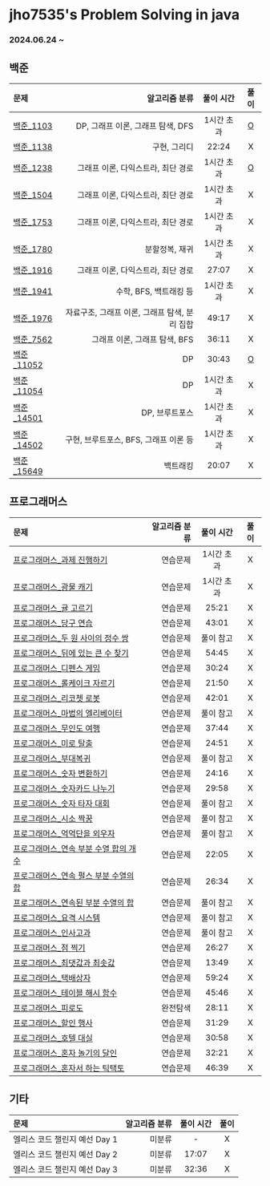 # jho7535's Problem Solving in java

### 2024.06.24 ~

## 백준
| 문제                                                                                      |                     알고리즘 분류 | 풀이 시간  |                                                              풀이                                                               |
|:----------------------------------------------------------------------------------------|----------------------------:|:------:|:-----------------------------------------------------------------------------------------------------------------------------:|
| [백준_1103](https://www.acmicpc.net/problem/1103)                                         |     DP, 그래프 이론, 그래프 탐색, DFS | 1시간 초과 |                    [O](https://velog.io/@jho7535/%EB%B0%B1%EC%A4%80-JAVA-1103%EB%B2%88-%EA%B2%8C%EC%9E%84)                    |
| [백준_1138](https://www.acmicpc.net/problem/1138)                                         |                     구현, 그리디 | 22:24  |                                                               X                                                               |
| [백준_1238](https://www.acmicpc.net/problem/1238)                                         |        그래프 이론, 다익스트라, 최단 경로 | 1시간 초과 |                    [O](https://velog.io/@jho7535/%EB%B0%B1%EC%A4%80-JAVA-1238%EB%B2%88-%ED%8C%8C%ED%8B%B0)                    |
| [백준_1504](https://www.acmicpc.net/problem/1504)                                         |        그래프 이론, 다익스트라, 최단 경로 | 1시간 초과 |                     X                     |
| [백준_1753](https://www.acmicpc.net/problem/1753)                                         |        그래프 이론, 다익스트라, 최단 경로 | 1시간 초과 |                     X                     |
| [백준_1780](https://www.acmicpc.net/problem/1780)                                         |                    분할정복, 재귀 | 1시간 초과 |                     X                     |
| [백준_1916](https://www.acmicpc.net/problem/1916)                                         |        그래프 이론, 다익스트라, 최단 경로 | 27:07  |                     X                     |
| [백준_1941](https://www.acmicpc.net/problem/1941)                                         |             수학, BFS, 백트래킹 등 | 1시간 초과 |                     X                     |
| [백준_1976](https://www.acmicpc.net/problem/1976)                                         | 자료구조, 그래프 이론, 그래프 탐색, 분리 집합 | 49:17  |                                                               X                                                               |
| [백준_7562](https://www.acmicpc.net/problem/7562)                                         |         그래프 이론, 그래프 탐색, BFS | 36:11  |                     X                     |
| [백준_11052](https://www.acmicpc.net/problem/11052)                                       |                          DP | 30:43  | [O](https://velog.io/@jho7535/%EB%B0%B1%EC%A4%80-JAVA-11052%EB%B2%88-%EC%B9%B4%EB%93%9C-%EA%B5%AC%EB%A7%A4%ED%95%98%EA%B8%B0) |
| [백준_11054](https://www.acmicpc.net/problem/11054)                                       |                          DP | 1시간 초과 |                     X                     |
| [백준_14501](https://www.acmicpc.net/problem/14501)                                       |                   DP, 브루트포스 | 1시간 초과 |                                                               X                                                               |
| [백준_14502](https://www.acmicpc.net/problem/14502)                                       |    구현, 브루트포스, BFS, 그래프 이론 등 | 1시간 초과 |                     X                     |
| [백준_15649](https://www.acmicpc.net/problem/15649)                                       |                        백트래킹 | 20:07  |                     X                     |

## 프로그래머스
| 문제                                                                                        | 알고리즘 분류 | 풀이 시간  |                                                              풀이                                                               |
|:------------------------------------------------------------------------------------------|--------:|:------:|:-----------------------------------------------------------------------------------------------------------------------------:|
| [프로그래머스_과제 진행하기](https://school.programmers.co.kr/learn/courses/30/lessons/176962)        |    연습문제 | 1시간 초과 |                     X                     |
| [프로그래머스_광물 캐기](https://school.programmers.co.kr/learn/courses/30/lessons/172927)          |    연습문제 | 1시간 초과 |                     X                     |
| [프로그래머스_귤 고르기](https://school.programmers.co.kr/learn/courses/30/lessons/138476)          |    연습문제 | 25:21  |                     X                     |
| [프로그래머스_당구 연습](https://school.programmers.co.kr/learn/courses/30/lessons/169198)          |    연습문제 | 43:01  |                     X                     |
| [프로그래머스_두 원 사이의 정수 쌍](https://school.programmers.co.kr/learn/courses/30/lessons/181187)   |    연습문제 | 풀이 참고  |                     X                     |
| [프로그래머스_뒤에 있는 큰 수 찾기](https://school.programmers.co.kr/learn/courses/30/lessons/154539)   |    연습문제 | 54:45  |                     X                     |
| [프로그래머스_디펜스 게임](https://school.programmers.co.kr/learn/courses/30/lessons/142085)         |    연습문제 | 30:24  |                     X                     |
| [프로그래머스_롤케이크 자르기](https://school.programmers.co.kr/learn/courses/30/lessons/132265)       |    연습문제 | 21:50  |                     X                     |
| [프로그래머스_리코쳇 로봇](https://school.programmers.co.kr/learn/courses/30/lessons/169199)         |    연습문제 | 42:01  |                     X                     |
| [프로그래머스_마법의 엘리베이터](https://school.programmers.co.kr/learn/courses/30/lessons/148653)      |    연습문제 | 풀이 참고  |                     X                     |
| [프로그래머스_무인도 여행](https://school.programmers.co.kr/learn/courses/30/lessons/154540)         |    연습문제 | 37:44  |                     X                     |
| [프로그래머스_미로 탈출](https://school.programmers.co.kr/learn/courses/30/lessons/159993)          |    연습문제 | 24:51  |                     X                     |
| [프로그래머스_부대복귀](https://school.programmers.co.kr/learn/courses/30/lessons/132266)           |    연습문제 | 풀이 참고  |                     X                     |
| [프로그래머스_숫자 변환하기](https://school.programmers.co.kr/learn/courses/30/lessons/154538)        |    연습문제 | 24:16  |                     X                     |
| [프로그래머스_숫자카드 나누기](https://school.programmers.co.kr/learn/courses/30/lessons/135807)       |    연습문제 | 29:58  |                     X                     |
| [프로그래머스_숫자 타자 대회](https://school.programmers.co.kr/learn/courses/30/lessons/136797)       |    연습문제 | 풀이 참고  |                     X                     |
| [프로그래머스_시소 짝꿍](https://school.programmers.co.kr/learn/courses/30/lessons/152996)          |    연습문제 | 풀이 참고  |                     X                     |
| [프로그래머스_억억단을 외우자](https://school.programmers.co.kr/learn/courses/30/lessons/138475)       |    연습문제 | 풀이 참고  |                     X                     |
| [프로그래머스_연속 부분 수열 합의 개수](https://school.programmers.co.kr/learn/courses/30/lessons/131701) |    연습문제 | 22:05  |                     X                     |
| [프로그래머스_연속 펄스 부분 수열의 합](https://school.programmers.co.kr/learn/courses/30/lessons/161988) |    연습문제 | 26:34  |                     X                     |
| [프로그래머스_연속된 부분 수열의 합](https://school.programmers.co.kr/learn/courses/30/lessons/178870)   |    연습문제 | 풀이 참고  |                     X                     |
| [프로그래머스_요격 시스템](https://school.programmers.co.kr/learn/courses/30/lessons/181188)         |    연습문제 | 풀이 참고  |                     X                     |
| [프로그래머스_인사고과](https://school.programmers.co.kr/learn/courses/30/lessons/152995)           |    연습문제 | 풀이 참고  |                     X                     |
| [프로그래머스_점 찍기](https://school.programmers.co.kr/learn/courses/30/lessons/140107)           |    연습문제 | 26:27  |                     X                     |
| [프로그래머스_최댓값과 최솟값](https://school.programmers.co.kr/learn/courses/30/lessons/12939)        |    연습문제 | 13:49  |                     X                     |
| [프로그래머스_택배상자](https://school.programmers.co.kr/learn/courses/30/lessons/131704)           |    연습문제 | 59:24  |                     X                     |
| [프로그래머스_테이블 해시 함수](https://school.programmers.co.kr/learn/courses/30/lessons/147354)      |    연습문제 | 45:46  |                     X                     |
| [프로그래머스_피로도](https://school.programmers.co.kr/learn/courses/30/lessons/87946)            |    완전탐색 | 28:11  |                     X                     |
| [프로그래머스_할인 행사](https://school.programmers.co.kr/learn/courses/30/lessons/131127)          |    연습문제 | 31:29  |                     X                     |
| [프로그래머스_호텔 대실](https://school.programmers.co.kr/learn/courses/30/lessons/155651)          |    연습문제 | 30:58  |                     X                     |
| [프로그래머스_혼자 놀기의 달인](https://school.programmers.co.kr/learn/courses/30/lessons/131130)      |    연습문제 | 32:21  |                     X                     |
| [프로그래머스_혼자서 하는 틱택토](https://school.programmers.co.kr/learn/courses/30/lessons/160585)     |    연습문제 | 46:39  |                     X                     |


## 기타 
| 문제                                                                                      |                     알고리즘 분류 | 풀이 시간  |                                                              풀이                                                               |
|:----------------------------------------------------------------------------------------|----------------------------:|:------:|:-----------------------------------------------------------------------------------------------------------------------------:|
| 엘리스 코드 챌린지 예선 Day 1                                                                     |                         미분류 |   -    |                                                               X                                                               |
| 엘리스 코드 챌린지 예선 Day 2                                                                     |                         미분류 | 17:07  |                                                               X                                                               |
| 엘리스 코드 챌린지 예선 Day 3                                                                     |                         미분류 | 32:36  |                                                               X                                                               |

